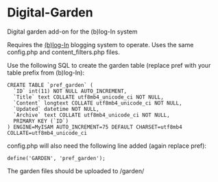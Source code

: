 # Digital-Garden
Digital garden add-on for the (b)log-In system

Requires the [(b)log-In](https://github.com/colin-walker/blog-In) blogging system to operate.
Uses the same config.php and content_filters.php files.

Use the following SQL to create the garden table (replace pref with your table prefix from (b)log-In):

```
CREATE TABLE `pref_garden` (
  `ID` int(11) NOT NULL AUTO_INCREMENT,
  `Title` text COLLATE utf8mb4_unicode_ci NOT NULL,
  `Content` longtext COLLATE utf8mb4_unicode_ci NOT NULL,
  `Updated` datetime NOT NULL,
  `Archive` text COLLATE utf8mb4_unicode_ci NOT NULL,
  PRIMARY KEY (`ID`)
) ENGINE=MyISAM AUTO_INCREMENT=75 DEFAULT CHARSET=utf8mb4 COLLATE=utf8mb4_unicode_ci
```

config.php will also need the following line added (again replace pref):

`define('GARDEN', 'pref_garden');`

The garden files should be uploaded to /garden/
